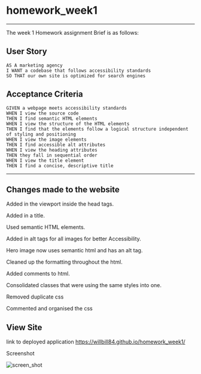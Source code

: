 # homework_week1
----------------------------------------
The week 1 Homework assignment Brief is as follows:

## User Story

```
AS A marketing agency
I WANT a codebase that follows accessibility standards
SO THAT our own site is optimized for search engines
```

## Acceptance Criteria

```
GIVEN a webpage meets accessibility standards
WHEN I view the source code
THEN I find semantic HTML elements
WHEN I view the structure of the HTML elements
THEN I find that the elements follow a logical structure independent of styling and positioning
WHEN I view the image elements
THEN I find accessible alt attributes
WHEN I view the heading attributes
THEN they fall in sequential order
WHEN I view the title element
THEN I find a concise, descriptive title
```
----------------------------------------------


## Changes made to the website 

Added in the viewport inside the head tags.

Added in a title.

Used semantic HTML elements.

Added in alt tags for all images for better Accessibility.

Hero image now uses semantic html and has an alt tag.

Cleaned up the formatting throughout the html.

Added comments to html.

Consolidated classes that were using the same styles into one.

Removed duplicate css

Commented and organised the css

## View Site

link to deployed application
https://willbill84.github.io/homework_week1/

Screenshot

![screen_shot](https://user-images.githubusercontent.com/78286026/108585057-3e298b80-739a-11eb-99bd-6cbdd27acf29.png)
